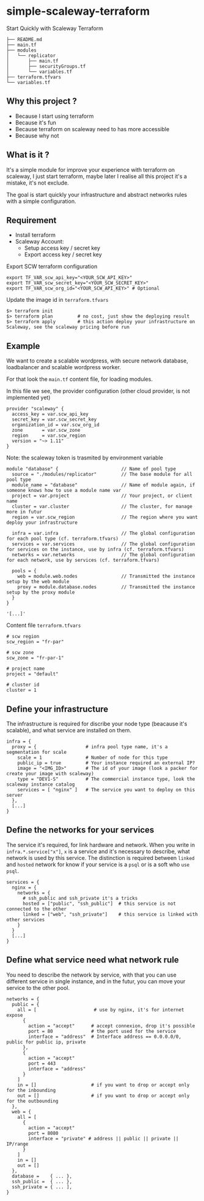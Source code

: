 # simple-scaleway-terraform

Start Quickly with Scaleway Terraform
```
├── README.md
├── main.tf
├── modules
│   └── replicator
│       ├── main.tf
│       ├── securityGroups.tf
│       └── variables.tf
├── terraform.tfvars
└── variables.tf
```

## Why this project ?

 - Because I start using terraform
 - Because it's fun
 - Because terraform on scaleway need to has more accessible
 - Because why not


## What is it ?

It's a simple module for improve your experience with terraform on scaleway, I just start terraform, maybe later I realise all this project it's a mistake, it's not exclude.

The goal is start quickly your infrastructure and abstract networks rules with a simple configuration.


## Requirement

 - Install terraform
 - Scaleway Account:
    - Setup access key / secret key
    - Export access key / secret key


Export SCW terraform configuration
```
export TF_VAR_scw_api_key="<YOUR_SCW_API_KEY>"
export TF_VAR_scw_secret_key="<YOUR_SCW_SECRET_KEY>"
export TF_VAR_scw_org_id="<YOUR_SCW_API_KEY>" # Optional
```

Update the image id in `terraform.tfvars`

```
$> terraform init
$> terraform plan         # no cost, just show the deploying result
$> terraform apply        # this action deploy your infrastructure on Scaleway, see the scaleway pricing before run
```

## Example

We want to create a scalable wordpress, with secure network database, loadbalancer and scalable wordpress worker.

For that look the `main.tf` content file, for loading modules.

In this file we see, the provider configuration (other cloud provider, is not implemented yet)

```
provider "scaleway" {
  access_key = var.scw_api_key
  secret_key = var.scw_secret_key
  organization_id = var.scw_org_id 
  zone       = var.scw_zone
  region     = var.scw_region
  version = "~> 1.11"
}
```
Note: the scaleway token is trasmited by environment variable


```
module "database" {                       // Name of pool type
  source = "./modules/replicator"         // The base module for all pool type
  module_name = "database"                // Name of module again, if someone knows how to use a module name var
  project = var.project                   // Your project, or client name
  cluster = var.cluster                   // The cluster, for manage more in futur
  region = var.scw_region                 // The region where you want deploy your infrastructure

  infra = var.infra                       // The global configuration for each pool type (cf. terraform.tfvars)
  services = var.services                 // The global configuration for services on the instance, use by infra (cf. terraform.tfvars)
  networks = var.networks                 // The global configuration for each network, use by services (cf. terraform.tfvars)

  pools = {
    web = module.web.nodes                // Transmitted the instance setup by the web module
    proxy = module.database.nodes         // Transmitted the instance setup by the proxy module
  }
}

'[...]'
```

Content file `terraform.tfvars`
```
# scw region
scw_region = "fr-par"

# scw zone
scw_zone = "fr-par-1"

# project name
project = "default"

# cluster id
cluster = 1
```


## Define your infrastructure
The infrastructure is required for discribe your node type (beacause it's scalable), and what service are installed on them.
```
infra = {
  proxy = {                  # infra pool type name, it's a segmentation for scale
    scale = 1                # Number of node for this type
    public_ip = true         # Your instance required an external IP?
    image = "<IMG_ID>"       # The id of your image (look a packer for create your image with scaleway)
    type = "DEV1-S"          # The commercial instance type, look the scaleway instance catalog
    services = [ "nginx" ]   # The service you want to deploy on this server
  },
  [...]
}
```

## Define the networks for your services
The service it's required, for link hardware and network. When you write in `infra.*.service["x"]`, `x` is a service and it's necessary to describe, what network is used by this service. The distinction is required between `linked` and `hosted` network for know if your service is a `psql` or is a soft who `use psql`. 
```
services = {
  nginx = {
    networks = {
      # ssh_public and ssh_private it's a tricks
      hosted = ["public", "ssh_public"]  # this service is not connected to the other
      linked = ["web", "ssh_private"]    # this service is linked with other services
    }
  }
  [...]
}
```

## Define what service need what network rule

You need to describe the network by service, with that you can use different service in single instance, and in the futur, you can move your service to the other pool.

```
networks = {
  public = {
    all = [                     # use by nginx, it's for internet expose
      {
        action = "accept"      # accept connexion, drop it's possible
        port = 80              # the port used for the service
        interface = "address"  # Interface address == 0.0.0.0/0, public for public ip, private
      },
      {
        action = "accept"
        port = 443
        interface = "address"
      }
    ]
    in = []                    # if you want to drop or accept only for the inbounding
    out = []                   # if you want to drop or accept only for the outbounding
  },
  web = {
    all = [
      {
        action = "accept"
        port = 8080
        interface = "private" # address || public || private || IP/range
      }
    ]
    in = []
    out = []
  },
  database =    { ... },
  ssh_public =  { ... },
  ssh_private = { ... ],
}
```
